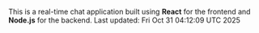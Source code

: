 This is a real-time chat application built using **React** for the frontend and **Node.js** for the backend.
Last updated: Fri Oct 31 04:12:09 UTC 2025
